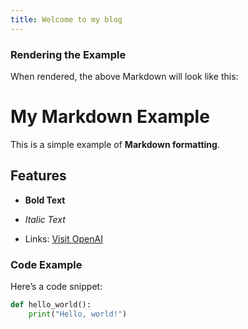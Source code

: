 ```yaml
---
title: Welcome to my blog
---
```



### Rendering the Example  

When rendered, the above Markdown will look like this:  

# My Markdown Example  

This is a simple example of **Markdown formatting**.  

## Features  

- **Bold Text**  
+ *Italic Text*  
* Links: [Visit OpenAI](https://www.openai.com)  

### Code Example  

Here’s a code snippet:  

```python  
def hello_world():  
    print("Hello, world!")  
